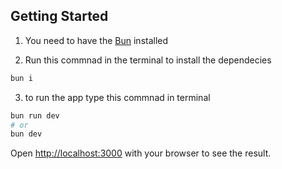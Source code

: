 ## Getting Started

1. You need to have the [Bun](https://bun.sh/) installed

2. Run this commnad in the terminal to install the dependecies

```bash
bun i
```

3. to run the app type this commnad in terminal

```bash
bun run dev
# or
bun dev
```

Open [http://localhost:3000](http://localhost:3000) with your browser to see the result.
